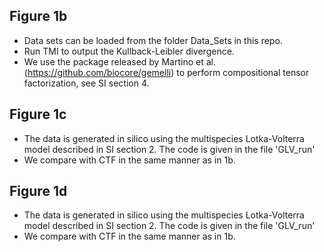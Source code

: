## Figure 1b

- Data sets can be loaded from the folder Data_Sets in this repo. 
- Run TMI to output the Kullback-Leibler divergence.
- We use the package released by Martino et al. (https://github.com/biocore/gemelli) to perform compositional tensor factorization, see SI section 4.
 
## Figure 1c

- The data is generated in silico using the multispecies Lotka-Volterra model described in SI section 2. The code is given in the file 'GLV_run'
- We compare with CTF in the same manner as in 1b.

## Figure 1d

- The data is generated in silico using the multispecies Lotka-Volterra model described in SI section 2. The code is given in the file 'GLV_run'
- We compare with CTF in the same manner as in 1b.

